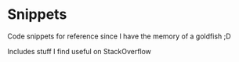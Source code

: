 # Snippets

Code snippets for reference since I have the memory of a goldfish ;D

Includes stuff I find useful on StackOverflow
